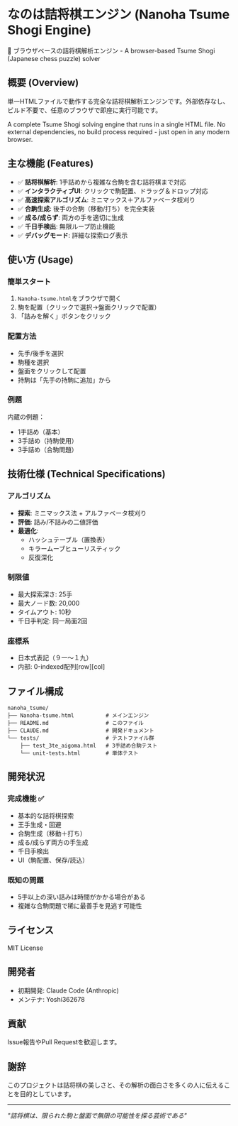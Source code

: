 # なのは詰将棋エンジン (Nanoha Tsume Shogi Engine)

🎯 ブラウザベースの詰将棋解析エンジン - A browser-based Tsume Shogi (Japanese chess puzzle) solver

## 概要 (Overview)

単一HTMLファイルで動作する完全な詰将棋解析エンジンです。外部依存なし、ビルド不要で、任意のブラウザで即座に実行可能です。

A complete Tsume Shogi solving engine that runs in a single HTML file. No external dependencies, no build process required - just open in any modern browser.

## 主な機能 (Features)

- ✅ **詰将棋解析**: 1手詰めから複雑な合駒を含む詰将棋まで対応
- ✅ **インタラクティブUI**: クリックで駒配置、ドラッグ＆ドロップ対応
- ✅ **高速探索アルゴリズム**: ミニマックス＋アルファベータ枝刈り
- ✅ **合駒生成**: 後手の合駒（移動/打ち）を完全実装
- ✅ **成る/成らず**: 両方の手を適切に生成
- ✅ **千日手検出**: 無限ループ防止機能
- ✅ **デバッグモード**: 詳細な探索ログ表示

## 使い方 (Usage)

### 簡単スタート
1. `Nanoha-tsume.html`をブラウザで開く
2. 駒を配置（クリックで選択→盤面クリックで配置）
3. 「詰みを解く」ボタンをクリック

### 配置方法
- 先手/後手を選択
- 駒種を選択
- 盤面をクリックして配置
- 持駒は「先手の持駒に追加」から

### 例題
内蔵の例題：
- 1手詰め（基本）
- 3手詰め（持駒使用）
- 3手詰め（合駒問題）

## 技術仕様 (Technical Specifications)

### アルゴリズム
- **探索**: ミニマックス法 + アルファベータ枝刈り
- **評価**: 詰み/不詰みの二値評価
- **最適化**: 
  - ハッシュテーブル（置換表）
  - キラームーブヒューリスティック
  - 反復深化

### 制限値
- 最大探索深さ: 25手
- 最大ノード数: 20,000
- タイムアウト: 10秒
- 千日手判定: 同一局面2回

### 座標系
- 日本式表記（９一〜１九）
- 内部: 0-indexed配列[row][col]

## ファイル構成

```
nanoha_tsume/
├── Nanoha-tsume.html          # メインエンジン
├── README.md                  # このファイル
├── CLAUDE.md                  # 開発ドキュメント
└── tests/                     # テストファイル群
    ├── test_3te_aigoma.html   # 3手詰め合駒テスト
    └── unit-tests.html        # 単体テスト
```

## 開発状況

### 完成機能 ✅
- 基本的な詰将棋探索
- 王手生成・回避
- 合駒生成（移動＋打ち）
- 成る/成らず両方の手生成
- 千日手検出
- UI（駒配置、保存/読込）

### 既知の問題
- 5手以上の深い詰みは時間がかかる場合がある
- 複雑な合駒問題で稀に最善手を見逃す可能性

## ライセンス

MIT License

## 開発者

- 初期開発: Claude Code (Anthropic)
- メンテナ: Yoshi362678

## 貢献

Issue報告やPull Requestを歓迎します。

## 謝辞

このプロジェクトは詰将棋の美しさと、その解析の面白さを多くの人に伝えることを目的としています。

---

*"詰将棋は、限られた駒と盤面で無限の可能性を探る芸術である"*